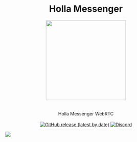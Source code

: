 <h1 align="center">Holla Messenger</h1>
<p align="center">
<img src="https://raw.githubusercontent.com/meforce/holla-messenger/main/image/ic_launcher_round.png" style="display: block;margin-left: auto;margin-right: auto;" data-canonical-src="https://raw.githubusercontent.com/meforce/holla-messenger/main/image/ic_launcher_round.png" width="250" height="250" align="center"/><br><br>
Holla Messenger WebRTC
<br><br> 
<a href="https://github.com/meforce/holla-messenger/releases/latest">
<img alt="GitHub release (latest by date)" src="https://img.shields.io/github/v/release/meforce/holla-messenger?color=tuquoise&label=Latest&logo=github&logoColor=white&style=for-the-badge"></a>
<a href="https://discord.gg/dmWPGE4JFM"><img alt="Discord" src="https://img.shields.io/discord/876934826186395658?color=%237289DA&label=discord&logo=Discord&logoColor=white&style=for-the-badge"></a>
</p>

<img src="https://raw.githubusercontent.com/meforce/holla-messenger/main/image/cover.jpg"/>
